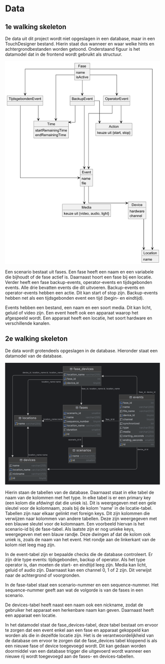 # Data

## 1e walking skeleton
De data uit dit project wordt niet opgeslagen in een database, maar in een TouchDesigner bestand.
Hierin staat dus wanneer en waar welke hints en achtergrondbestanden worden getoond.
Onderstaand figuur is het datamodel dat in de frontend wordt gebruikt als structuur.

![Datamodel](./pictures/datamodel.png)

Een scenario bestaat uit fases.
Een fase heeft een naam en een variabele die bijhoudt of de fase actief is. 
Daarnaast hoort een fase bij een locatie.
Verder heeft een fase backup-events, operator-events en tijdsgebonden events.
Alle drie bevatten events die dit uitvoeren.
Backup-events en operator-events hebben een actie.
Dit kan start of stop zijn.
Backup-events hebben net als een tijdsgebonden event een tijd (begin- en eindtijd).

Events hebben een bestand, een naam en een soort media.
Dit kan licht, geluid of video zijn.
Een event heeft ook een apparaat waarop het afgespeeld wordt.
Een apparaat heeft een locatie, het soort hardware en verschillende kanalen.

## 2e walking skeleton

De data wordt grotendeels opgeslagen in de database.
Hieronder staat een datamodel van de database.

![Datamodel](./pictures/datamodel2.png)

Hierin staan de tabellen van de database.
Daarnaast staat in elke tabel de naam van de kolommen met het type.
In elke tabel is er een primary key (een kolom die afdwingt dat die uniek is).
Dit is weergegeven met een gele sleutel voor de kolomnaam, zoals bij de kolom 'name' in de locatie-tabel.
Tabellen zijn naar elkaar gelinkt met foreign keys. 
Dit zijn kolommen die verwijzen naar kolommen van andere tabellen. 
Deze zijn weergegeven met een blauwe sleutel voor de kolomnaam.
Een voorbeeld hiervan is het scenario-id bij de fase-tabel.
Als laatste zijn er nog unieke keys, weergegeven met een blauw randje. 
Deze dwingen af dat de kolom ook uniek is, zoals de naam van het event.
Het rondje aan de linkerkant van de kolom niet leeg mag zijn.

In de event-tabel zijn er bepaalde checks die de database controleert.
Er zijn drie type events: tijdsgebonden, backup of operator.
Als het type operator is, dan moeten de start- en eindtijd leeg zijn.
Media kan licht, geluid of audio zijn.
Daarnaast kan een channel 0, 1 of 2 zijn.
Dit verwijst naar de achtergrond of voorgronden.

In de fase-tabel staat een scenario-nummer en een sequence-nummer.
Het sequence-nummer geeft aan wat de volgorde is van de fases in een scenario.

De devices-tabel heeft naast een naam ook een nickname, zodat de gebruiker het apparaat een herkenbare naam kan geven.
Daarnaast heeft een apparaat een locatie.

In het datamodel staat de fase_devices-tabel, deze tabel bestaat om ervoor te zorgen dat een event enkel aan een fase en apparaat gekoppeld kan worden als die in dezelfde locatie zijn.
Het is de verantwoordelijkheid van de database om ervoor te zorgen dat de fase_devices tabel kloppend is als een nieuwe fase of device toegevoegd wordt.
Dit kan gedaan worden doormiddel van een database trigger die uitgevoerd wordt wanneer een nieuwe rij wordt toegevoegd aan de fases- en devices-tabellen.
